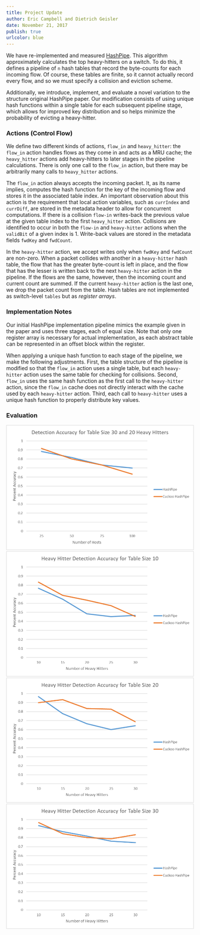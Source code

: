 ```yaml
---
title: Project Update
author: Eric Campbell and Dietrich Geisler
date: November 21, 2017
publish: true
urlcolor: blue
---
```


We have re-implemented and measured [HashPipe][1]. This algorithm approximately
calculates the top heavy-hitters on a switch. To do this, it defines a pipeline of
`n` hash tables that record the byte-counts for each incoming flow. Of course, these
tables are finite, so it cannot actually record every flow, and so we must specify
a collision and eviction scheme.

Additionally, we introduce, implement, and evaluate a novel variation to the structure
original HashPipe paper.  Our modification consists of using unique hash functions
within a single table for each subsequent pipeline stage, which allows for improved
key distribution and so helps minimize the probability of evicting a heavy-hitter.

### Actions (Control Flow)

We define two different kinds of actions, `flow_in` and `heavy_hitter`: the `flow_in`
action handles flows as they come in and acts as a MRU cache; the `heavy_hitter`
actions add heavy-hitters to later stages in the pipeline calculations. There is
only one call to the `flow_in` action, but there may be arbitrarily many calls to
`heavy_hitter` actions.

The `flow_in` action always accepts the incoming packet. It, as its name implies,
computes the hash function for the key of the incoming flow and stores it in the
associated table index.  An important observation about this action is the requirement
that local action variables, such as `currIndex` and `currDiff`, are stored in the
metadata header to allow for concurrent computations. If there is a collision `flow-in`
writes-back the previous value at the given table index to the first `heavy_hitter`
action.  Collisions are identified to occur in both the `flow-in` and `heavy-hitter`
actions when the `validBit` of a given index is 1.  Write-back values are stored
in the metadata fields `fwdKey` and `fwdCount`.

In the `heavy-hitter` action, we accept writes only when `fwdKey` and `fwdCount`
are non-zero.  When a packet collides with another in a `heavy-hitter` hash table,
the flow that has the greater byte-count is left in place, and the flow that has
the lesser is written back to the next `heavy-hitter` action in the pipeline. If
the flows are the same, however, then the incoming count and current count are summed.
If the current `heavy-hitter` action is the last one, we drop the packet count from
the table. Hash tables are not implemented as switch-level `tables` but as _register
arrays_.  

### Implementation Notes

Our initial HashPipe implementation pipeline mimics the example given in the paper
and uses three stages, each of equal size.  Note that only one register array is
necessary for actual implementation, as each abstract table can be represented in
an offset block within the register.

When applying a unique hash function to each stage of the pipeline, we make the following
adjustments.  First, the table structure of the pipeline is modified so that the
`flow_in` action uses a single table, but each `heavy-hitter` action uses the same
table for checking for collisions.  Second, `flow_in` uses the same hash function
as the first call to the `heavy-hitter` action, since the `flow_in` cache does not
directly interact with the cache used by each `heavy-hitter` action.  Third, each
call to `heavy-hitter` uses a unique hash function to properly distribute key values.

### Evaluation

![Host Scaling](./hhc.png)
![Table Size 10](./ts10.PNG)
![Table Size 20](./ts20.PNG)
![Table Size 30](./ts30.PNG)

[1]: https://conferences.sigcomm.org/sosr/2017/papers/sosr17-heavy-hitter.pdf
